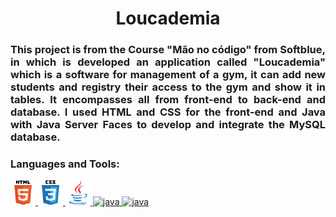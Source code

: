 <h1 align="center">Loucademia</h1>

<h3 align="justify">
  This project is from the Course "Mão no código" from Softblue, in which is developed an application called "Loucademia" which is a software for management of a gym, it can add new students and registry their access to the gym and show it in tables. It encompasses all from front-end to back-end and database. I used HTML and CSS for the front-end and Java with Java Server Faces to develop and integrate the MySQL database.
</h3>

<h3 align="left">Languages and Tools:</h3>

   <a href="https://www.w3.org/html/" target="_blank" rel="noreferrer"> 
    <img src="https://raw.githubusercontent.com/devicons/devicon/master/icons/html5/html5-original-wordmark.svg" alt="html5" width="40" height="40"/> 
  </a> 
  
  <a href="https://www.w3schools.com/css/" target="_blank" rel="noreferrer">
    <img src="https://raw.githubusercontent.com/devicons/devicon/master/icons/css3/css3-original-wordmark.svg" alt="css3" width="40" height="40"/> 
  </a> 
  
  <a href="https://www.java.com" target="_blank" rel="noreferrer"> 
    <img src="https://raw.githubusercontent.com/devicons/devicon/master/icons/java/java-original.svg" alt="java" width="40" height="40"/> 
  </a>
  
  <a href="https://www.wildfly.org/" target="_blank" rel="noreferrer"> 
    <img src="https://cdn.icon-icons.com/icons2/2699/PNG/512/wildfly_logo_icon_169793.png" alt="java" width="40" height="40"/> 
  </a>
  
  <a href="https://www.eclipse.org/" target="_blank" rel="noreferrer"> 
    <img src="https://user-images.githubusercontent.com/11943860/46922575-7017cf80-cfe1-11e8-845a-0cd198fb546c.png" alt="java" width="40" height="40"/> 
  </a>
